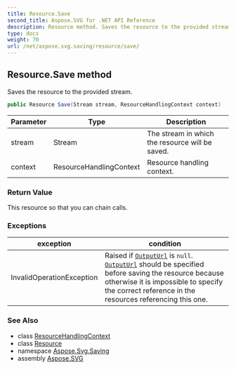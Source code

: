 ```yaml
---
title: Resource.Save
second_title: Aspose.SVG for .NET API Reference
description: Resource method. Saves the resource to the provided stream
type: docs
weight: 70
url: /net/aspose.svg.saving/resource/save/
---
```

## Resource.Save method

Saves the resource to the provided stream.

```csharp
public Resource Save(Stream stream, ResourceHandlingContext context)
```

| Parameter | Type | Description |
| --- | --- | --- |
| stream | Stream | The stream in which the resource will be saved. |
| context | ResourceHandlingContext | Resource handling context. |

### Return Value

This resource so that you can chain calls.

### Exceptions

| exception | condition |
| --- | --- |
| InvalidOperationException | Raised if [`OutputUrl`](../outputurl/) is `null`. [`OutputUrl`](../outputurl/) should be specified before saving the resource because otherwise it is impossible to specify the correct reference in the resources referencing this one. |

### See Also

* class [ResourceHandlingContext](../../resourcehandlingcontext/)
* class [Resource](../)
* namespace [Aspose.Svg.Saving](../../../aspose.svg.saving/)
* assembly [Aspose.SVG](../../../)
